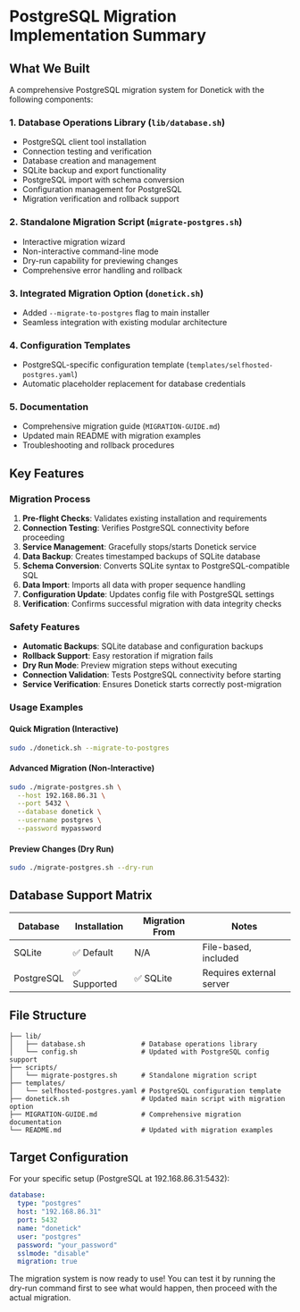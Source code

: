 # PostgreSQL Migration Implementation Summary

## What We Built

A comprehensive PostgreSQL migration system for Donetick with the following components:

### 1. Database Operations Library (`lib/database.sh`)

- PostgreSQL client tool installation
- Connection testing and verification
- Database creation and management
- SQLite backup and export functionality
- PostgreSQL import with schema conversion
- Configuration management for PostgreSQL
- Migration verification and rollback support

### 2. Standalone Migration Script (`migrate-postgres.sh`)

- Interactive migration wizard
- Non-interactive command-line mode
- Dry-run capability for previewing changes
- Comprehensive error handling and rollback

### 3. Integrated Migration Option (`donetick.sh`)

- Added `--migrate-to-postgres` flag to main installer
- Seamless integration with existing modular architecture

### 4. Configuration Templates

- PostgreSQL-specific configuration template (`templates/selfhosted-postgres.yaml`)
- Automatic placeholder replacement for database credentials

### 5. Documentation

- Comprehensive migration guide (`MIGRATION-GUIDE.md`)
- Updated main README with migration examples
- Troubleshooting and rollback procedures

## Key Features

### Migration Process

1. **Pre-flight Checks**: Validates existing installation and requirements
2. **Connection Testing**: Verifies PostgreSQL connectivity before proceeding
3. **Service Management**: Gracefully stops/starts Donetick service
4. **Data Backup**: Creates timestamped backups of SQLite database
5. **Schema Conversion**: Converts SQLite syntax to PostgreSQL-compatible SQL
6. **Data Import**: Imports all data with proper sequence handling
7. **Configuration Update**: Updates config file with PostgreSQL settings
8. **Verification**: Confirms successful migration with data integrity checks

### Safety Features

- **Automatic Backups**: SQLite database and configuration backups
- **Rollback Support**: Easy restoration if migration fails
- **Dry Run Mode**: Preview migration steps without executing
- **Connection Validation**: Tests PostgreSQL connectivity before starting
- **Service Verification**: Ensures Donetick starts correctly post-migration

### Usage Examples

#### Quick Migration (Interactive)

```bash
sudo ./donetick.sh --migrate-to-postgres
```

#### Advanced Migration (Non-Interactive)

```bash
sudo ./migrate-postgres.sh \
  --host 192.168.86.31 \
  --port 5432 \
  --database donetick \
  --username postgres \
  --password mypassword
```

#### Preview Changes (Dry Run)

```bash
sudo ./migrate-postgres.sh --dry-run
```

## Database Support Matrix

| Database | Installation | Migration From | Notes |
|----------|-------------|----------------|--------|
| SQLite   | ✅ Default  | N/A           | File-based, included |
| PostgreSQL | ✅ Supported | ✅ SQLite    | Requires external server |

## File Structure

```
├── lib/
│   ├── database.sh              # Database operations library
│   └── config.sh                # Updated with PostgreSQL config support
├── scripts/
│   └── migrate-postgres.sh      # Standalone migration script
├── templates/
│   └── selfhosted-postgres.yaml # PostgreSQL configuration template
├── donetick.sh                  # Updated main script with migration option
├── MIGRATION-GUIDE.md           # Comprehensive migration documentation
└── README.md                    # Updated with migration examples
```

## Target Configuration

For your specific setup (PostgreSQL at 192.168.86.31:5432):

```yaml
database:
  type: "postgres"
  host: "192.168.86.31"
  port: 5432
  name: "donetick"
  user: "postgres"
  password: "your_password"
  sslmode: "disable"
  migration: true
```

The migration system is now ready to use! You can test it by running the dry-run command first to see what would happen, then proceed with the actual migration.
